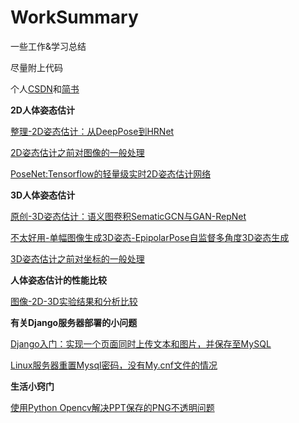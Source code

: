 # WorkSummary
 
一些工作&学习总结 

尽量附上代码

个人[CSDN](https://blog.csdn.net/qizhen816)和[简书](https://www.jianshu.com/u/88fcf775e31e)

**2D人体姿态估计**

[整理-2D姿态估计：从DeepPose到HRNet](https://www.jianshu.com/p/39fe654ed410)

[2D姿态估计之前对图像的一般处理](2D人体姿态估计/%5B技巧%5D2D人体姿态估计预处理.md)

[PoseNet:Tensorflow的轻量级实时2D姿态估计网络](2D人体姿态估计/%5B超快%5DPosenet.md)

**3D人体姿态估计**

[原创-3D姿态估计：语义图卷积SematicGCN与GAN-RepNet](https://blog.csdn.net/qizhen816/article/details/96829790)

[不太好用-单幅图像生成3D姿态-EpipolarPose自监督多角度3D姿态生成](3D人体姿态估计/%5B失败%5DEpipolarPose.md)

[3D姿态估计之前对坐标的一般处理](3D人体姿态估计/%5B技巧%5D3D人体姿态估计注意事项.md)

**人体姿态估计的性能比较**

[图像-2D-3D实验结果和分析比较](/人体姿态估计性能分析/模型融合.md)

**有关Django服务器部署的小问题**

[Django入门：实现一个页面同时上传文本和图片，并保存至MySQL](https://blog.csdn.net/qizhen816/article/details/91361388)

[Linux服务器重置Mysql密码，没有My.cnf文件的情况](https://blog.csdn.net/qizhen816/article/details/91047518)

**生活小窍门**

[使用Python Opencv解决PPT保存的PNG不透明问题](https://blog.csdn.net/qizhen816/article/details/93624622)



